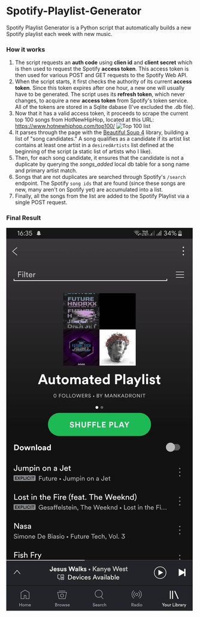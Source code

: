 # Spotify-Playlist-Generator

Spotify Playlist Generator is a Python script that automatically builds a new Spotify playlist each week with new music.

### How it works
1. The script requests an __auth code__ using __clien id__ and __client secret__ which is then used to request the Spotify __access token__. This access token is then used for various POST and GET requests to the Spotify Web API.
2. When the script starts, it first checks the authority of its current __access token__.  Since this token expires after one hour, a new one will usually have to be generated.  The script uses its __refresh token__, which never changes, to acquire a new __access token__ from Spotify's token service. All of the tokens are stored in a Sqlite dabase (I've excluded the .db file).
3. Now that it has a valid access token, it proceeds to scrape the current top 100 songs from HotNewHipHop, located at this URL: https://www.hotnewhiphop.com/top100/
![Top 100 list](img/top100.png "Top 100 on hotnewhiphop.com")
4. It parses through the page with the [Beautiful Soup 4](https://www.crummy.com/software/BeautifulSoup/bs4/doc/) library, building a list of "song candidates."  A song qualifies as a candidate if its artist list contains at least one artist in a `desiredArtists` list defined at the beginning of the script (a static list of artists who I like).
5. Then, for each song candidate, it ensures that the candidate is not a duplicate by querying the *songs_added* local db table for a song name and primary artist match.
6. Songs that are not duplicates are searched through Spotify's `/search` endpoint.  The Spotify `song ids` that are found (since these songs are new, many aren't on Spotify yet) are accumulated into a list.
7. Finally, all the songs from the list are added to the Spotify Playlist via a single POST request.

### Final Result
![Generated Spotify Playlist](img/spotify-playlist.jpg "Generated Spotify Playlist")
